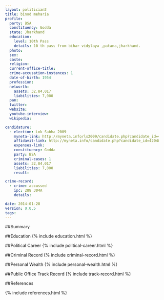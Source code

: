 ```yaml
---
layout: politician2
title: binod meharia
profile: 
  party: BSA
  constituency: Godda
  state: Jharkhand
  education: 
    level: 10th Pass
    details: 10 th pass from bihar vidylaya ,patana,jharkhand.
  photo: 
  sex: 
  caste: 
  religion: 
  current-office-title: 
  crime-accusation-instances: 1
  date-of-birth: 1954
  profession: 
  networth: 
    assets: 32,84,017
    liabilities: 7,000
  pan: 
  twitter: 
  website: 
  youtube-interview: 
  wikipedia: 

candidature: 
  - election: Lok Sabha 2009
    myneta-link: http://myneta.info/ls2009/candidate.php?candidate_id=4204
    affidavit-link: http://myneta.info/candidate.php?candidate_id=4204&scan=original
    expenses-link: 
    constituency: Godda 
    party: BSA
    criminal-cases: 1
    assets: 32,84,017
    liabilities: 7,000
    result:  

crime-record: 
  - crime: accussed
    ipc: 288 304A
    details:  

date: 2014-01-28
version: 0.0.5
tags: 
---
```

##Summary


##Education
{% include education.html %}


##Political Career
{% include political-career.html %}


##Criminal Record
{% include criminal-record.html %}


##Personal Wealth
{% include personal-wealth.html %}


##Public Office Track Record
{% include track-record.html %}


##References


{% include references.html %}